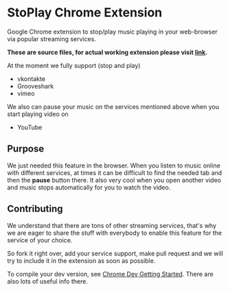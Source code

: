 StoPlay Chrome Extension
===========

Google Chrome extension to stop/play music playing in your web-browser via
popular streaming services.

**These are source files, for actual working extension please visit
[link](http://bit.ly/stoplay).**


At the moment we fully support (stop and play)
* vkontakte
* Grooveshark
* vimeo

We also can pause your music on the services mentioned above when you start
playing video on
* YouTube

## Purpose
We just needed this feature in the browser.
When you listen to music online with different services, at times it can be
difficult to find the needed tab and then the **pause** button there.
It also very cool when you open another video and music stops automatically for
you to watch the video.

## Contributing
We understand that there are tons of other streaming services, that's why we are
eager to share the stuff with everybody to enable this feature for the
service of your choice.

So fork it right over, add your service support, make pull request and we will
try to include it in the extension as soon as possible.

To compile your dev version, see 
[Chrome Dev Getting Started](http://developer.chrome.com/extensions/getstarted.html#unpacked).
There are also lots of useful info there.